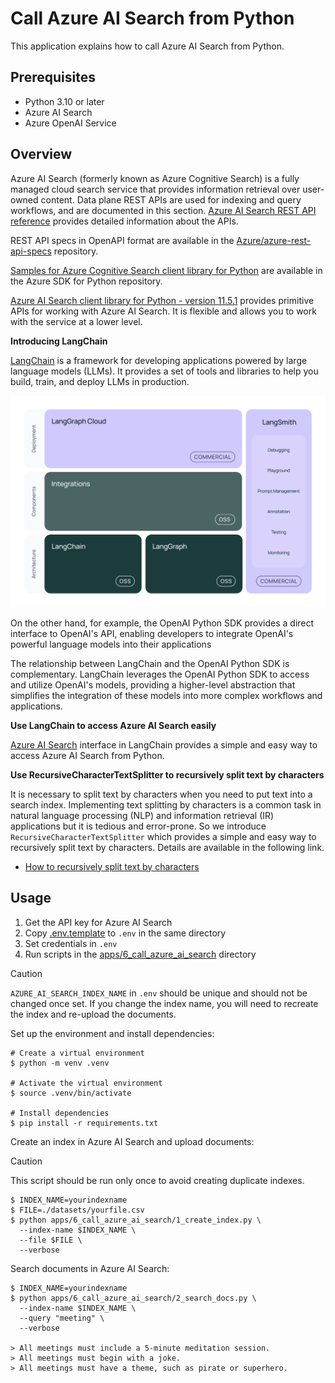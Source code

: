# Call Azure AI Search from Python

This application explains how to call Azure AI Search from Python.

## Prerequisites

- Python 3.10 or later
- Azure AI Search
- Azure OpenAI Service

## Overview

Azure AI Search (formerly known as Azure Cognitive Search) is a fully managed cloud search service that provides information retrieval over user-owned content.
Data plane REST APIs are used for indexing and query workflows, and are documented in this section.
[Azure AI Search REST API reference](https://learn.microsoft.com/rest/api/searchservice/?view=rest-searchservice-2023-11-01) provides detailed information about the APIs.

REST API specs in OpenAPI format are available in the [Azure/azure-rest-api-specs](https://github.com/Azure/azure-rest-api-specs/tree/main/specification/search/data-plane/Azure.Search) repository.

[Samples for Azure Cognitive Search client library for Python](https://github.com/Azure/azure-sdk-for-python/tree/main/sdk/search/azure-search-documents/samples) are available in the Azure SDK for Python repository.

[Azure AI Search client library for Python - version 11.5.1](https://learn.microsoft.com/en-us/python/api/overview/azure/search-documents-readme?view=azure-python) provides primitive APIs for working with Azure AI Search. It is flexible and allows you to work with the service at a lower level.

**Introducing LangChain**

[LangChain](https://github.com/langchain-ai/langchain) is a framework for developing applications powered by large language models (LLMs).
It provides a set of tools and libraries to help you build, train, and deploy LLMs in production.

![LangChain Framework](https://raw.githubusercontent.com/langchain-ai/langchain/master/docs/static/svg/langchain_stack_062024.svg)

On the other hand, for example, the OpenAI Python SDK provides a direct interface to OpenAI's API, enabling developers to integrate OpenAI's powerful language models into their applications

The relationship between LangChain and the OpenAI Python SDK is complementary. LangChain leverages the OpenAI Python SDK to access and utilize OpenAI's models, providing a higher-level abstraction that simplifies the integration of these models into more complex workflows and applications.

**Use LangChain to access Azure AI Search easily**

[Azure AI Search](https://python.langchain.com/v0.2/docs/integrations/vectorstores/azuresearch/) interface in LangChain provides a simple and easy way to access Azure AI Search from Python.

**Use RecursiveCharacterTextSplitter to recursively split text by characters**

It is necessary to split text by characters when you need to put text into a search index.
Implementing text splitting by characters is a common task in natural language processing (NLP) and information retrieval (IR) applications but it is tedious and error-prone.
So we introduce `RecursiveCharacterTextSplitter` which provides a simple and easy way to recursively split text by characters. Details are available in the following link.

- [How to recursively split text by characters](https://python.langchain.com/v0.2/docs/how_to/recursive_text_splitter/)

## Usage

1. Get the API key for Azure AI Search
1. Copy [.env.template](../../.env.template) to `.env` in the same directory
1. Set credentials in `.env`
1. Run scripts in the [apps/6_call_azure_ai_search](./) directory

> [!CAUTION]
> `AZURE_AI_SEARCH_INDEX_NAME` in `.env` should be unique and should not be changed once set.
> If you change the index name, you will need to recreate the index and re-upload the documents.

Set up the environment and install dependencies:

```shell
# Create a virtual environment
$ python -m venv .venv

# Activate the virtual environment
$ source .venv/bin/activate

# Install dependencies
$ pip install -r requirements.txt
```

Create an index in Azure AI Search and upload documents:

> [!CAUTION]
> This script should be run only once to avoid creating duplicate indexes.

```shell
$ INDEX_NAME=yourindexname
$ FILE=./datasets/yourfile.csv
$ python apps/6_call_azure_ai_search/1_create_index.py \
  --index-name $INDEX_NAME \
  --file $FILE \
  --verbose
```

Search documents in Azure AI Search:

```shell
$ INDEX_NAME=yourindexname
$ python apps/6_call_azure_ai_search/2_search_docs.py \
  --index-name $INDEX_NAME \
  --query "meeting" \
  --verbose

> All meetings must include a 5-minute meditation session.
> All meetings must begin with a joke.
> All meetings must have a theme, such as pirate or superhero.
```
